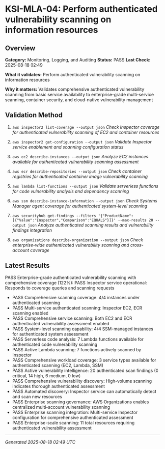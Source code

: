 # KSI-MLA-04: Perform authenticated vulnerability scanning on information resources

## Overview

**Category:** Monitoring, Logging, and Auditing
**Status:** PASS
**Last Check:** 2025-08-18 02:49

**What it validates:** Perform authenticated vulnerability scanning on information resources

**Why it matters:** Validates comprehensive authenticated vulnerability scanning from basic service availability to enterprise-grade multi-service scanning, container security, and cloud-native vulnerability management

## Validation Method

1. `aws inspector2 list-coverage --output json`
   *Check Inspector coverage for authenticated vulnerability scanning of EC2 and container resources*

2. `aws inspector2 get-configuration --output json`
   *Validate Inspector service enablement and scanning configuration status*

3. `aws ec2 describe-instances --output json`
   *Analyze EC2 instances available for authenticated vulnerability scanning assessment*

4. `aws ecr describe-repositories --output json`
   *Check container registries for authenticated container image vulnerability scanning*

5. `aws lambda list-functions --output json`
   *Validate serverless functions for code vulnerability analysis and dependency scanning*

6. `aws ssm describe-instance-information --output json`
   *Check Systems Manager agent coverage for authenticated system-level scanning*

7. `aws securityhub get-findings --filters '{"ProductName":[{"Value":"Inspector","Comparison":"EQUALS"}]}' --max-results 20 --output json`
   *Analyze authenticated scanning results and vulnerability findings integration*

8. `aws organizations describe-organization --output json`
   *Check enterprise-wide authenticated vulnerability scanning and cross-account coverage*

## Latest Results

PASS Enterprise-grade authenticated vulnerability scanning with comprehensive coverage (122%): PASS Inspector service operational: Responds to coverage queries and scanning requests
- PASS Comprehensive scanning coverage: 4/4 instances under authenticated scanning
- PASS Multi-service authenticated scanning: Inspector EC2, ECR scanning enabled
- PASS Comprehensive service scanning: Both EC2 and ECR authenticated vulnerability assessment enabled
- PASS System-level scanning capability: 4/4 SSM-managed instances for authenticated system assessment
- PASS Serverless code analysis: 7 Lambda functions available for authenticated code vulnerability scanning
- PASS Active Lambda scanning: 7 functions actively scanned by Inspector
- PASS Comprehensive workload coverage: 3 service types available for authenticated scanning (EC2, Lambda, SSM)
- PASS Active vulnerability intelligence: 20 authenticated scan findings (0 critical, 14 high, 6 medium, 0 low)
- PASS Comprehensive vulnerability discovery: High-volume scanning indicates thorough authenticated assessment
- PASS Automated discovery: Inspector service can automatically detect and scan new resources
- PASS Enterprise scanning governance: AWS Organizations enables centralized multi-account vulnerability scanning
- PASS Enterprise scanning integration: Multi-service Inspector configuration for comprehensive authenticated assessment
- PASS Enterprise-scale scanning: 11 total resources requiring authenticated vulnerability assessment

---
*Generated 2025-08-18 02:49 UTC*